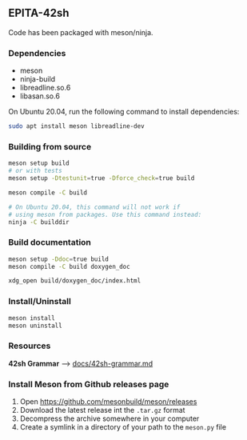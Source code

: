 ## EPITA-42sh

Code has been packaged with meson/ninja.

### Dependencies
* meson
* ninja-build
* libreadline.so.6
* libasan.so.6

On Ubuntu 20.04, run the following command to install dependencies:
```bash
sudo apt install meson libreadline-dev
```

### Building from source
```bash
meson setup build
# or with tests
meson setup -Dtestunit=true -Dforce_check=true build

meson compile -C build

# On Ubuntu 20.04, this command will not work if
# using meson from packages. Use this command instead:
ninja -C builddir
```

### Build documentation
```bash
meson setup -Ddoc=true build
meson compile -C build doxygen_doc

xdg_open build/doxygen_doc/index.html
```

### Install/Uninstall
```bash
meson install
meson uninstall
```

### Resources
**42sh Grammar** --> [docs/42sh-grammar.md](doc/42sh-grammar.md)



### Install Meson from Github releases page
1. Open https://github.com/mesonbuild/meson/releases
2. Download the latest release int the `.tar.gz` format
3. Decompress the archive somewhere in your computer
4. Create a symlink in a directory of your path to the `meson.py` file